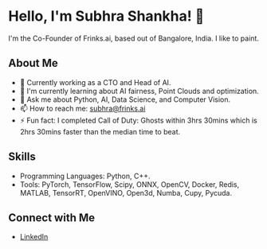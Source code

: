 # Hello, I'm Subhra Shankha! 👋

I'm the Co-Founder of Frinks.ai, based out of Bangalore, India. I like to paint.

## About Me

- 💼 Currently working as a CTO and Head of AI.
- 🌱 I'm currently learning about AI fairness, Point Clouds and optimization.
- 💬 Ask me about Python, AI, Data Science, and Computer Vision.
- 📫 How to reach me: subhra@frinks.ai
- ⚡ Fun fact: I completed Call of Duty: Ghosts within 3hrs 30mins which is 2hrs 30mins faster than the median time to beat.

## Skills

- Programming Languages: Python, C++.
- Tools: PyTorch, TensorFlow, Scipy, ONNX, OpenCV, Docker, Redis, MATLAB, TensorRT, OpenVINO, Open3d, Numba, Cupy, Pycuda.

## Connect with Me

- [LinkedIn](https://www.linkedin.com/in/subhra1995/)
